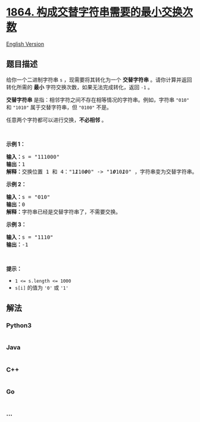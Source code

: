 # [1864. 构成交替字符串需要的最小交换次数](https://leetcode.cn/problems/minimum-number-of-swaps-to-make-the-binary-string-alternating)

[English Version](/solution/1800-1899/1864.Minimum%20Number%20of%20Swaps%20to%20Make%20the%20Binary%20String%20Alternating/README_EN.md)

## 题目描述

<!-- 这里写题目描述 -->

<p>给你一个二进制字符串 <code>s</code> ，现需要将其转化为一个 <strong>交替字符串</strong> 。请你计算并返回转化所需的 <strong>最小</strong> 字符交换次数，如果无法完成转化，返回<em> </em><code>-1</code><em> </em>。</p>

<p><strong>交替字符串</strong> 是指：相邻字符之间不存在相等情况的字符串。例如，字符串 <code>"010"</code> 和 <code>"1010"</code> 属于交替字符串，但 <code>"0100"</code> 不是。</p>

<p>任意两个字符都可以进行交换，<strong>不必相邻</strong> 。</p>

<p> </p>

<p><strong>示例 1：</strong></p>

<pre>
<strong>输入：</strong>s = "111000"
<strong>输出：</strong>1
<strong>解释：</strong>交换位置 1 和 4："1<em><strong>1</strong></em>10<em><strong>0</strong></em>0" -> "1<em><strong>0</strong></em>10<em><strong>1</strong></em>0" ，字符串变为交替字符串。
</pre>

<p><strong>示例 2：</strong></p>

<pre>
<strong>输入：</strong>s = "010"
<strong>输出：</strong>0
<strong>解释：</strong>字符串已经是交替字符串了，不需要交换。
</pre>

<p><strong>示例 3：</strong></p>

<pre>
<strong>输入：</strong>s = "1110"
<strong>输出：</strong>-1
</pre>

<p> </p>

<p><strong>提示：</strong></p>

<ul>
	<li><code>1 <= s.length <= 1000</code></li>
	<li><code>s[i]</code> 的值为 <code>'0'</code> 或 <code>'1'</code></li>
</ul>


## 解法

<!-- 这里可写通用的实现逻辑 -->

<!-- tabs:start -->

### **Python3**

<!-- 这里可写当前语言的特殊实现逻辑 -->

```python

```

### **Java**

<!-- 这里可写当前语言的特殊实现逻辑 -->

```java

```

### **C++**

```cpp

```

### **Go**

```go

```

### **...**

```

```

<!-- tabs:end -->